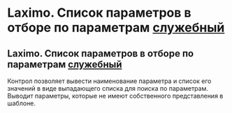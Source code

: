﻿---
description: 2.4.7
---
# Laximo. Список параметров в отборе по параметрам [служебный](!)
## Laximo. Список параметров в отборе по параметрам [служебный](!)
Контрол позволяет вывести наименование параметра и список его значений в виде выпадающего списка для поиска по параметрам. Выводит параметры, которые не имеют собственного представления в шаблоне.
